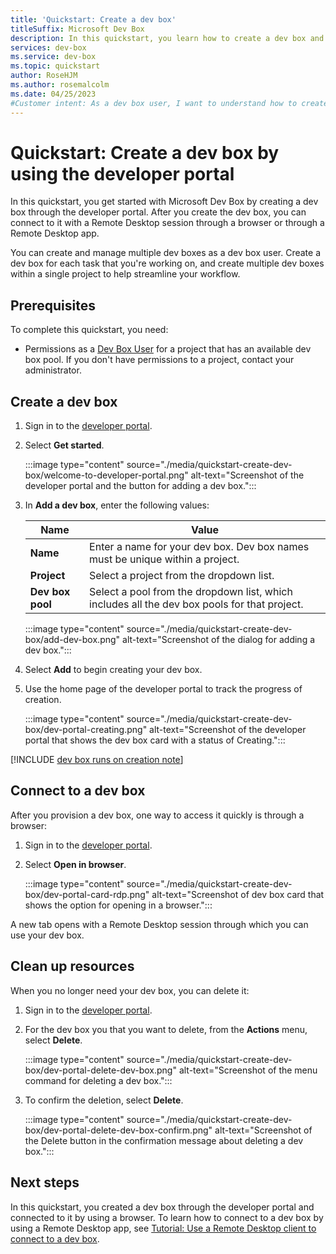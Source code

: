```yaml
---
title: 'Quickstart: Create a dev box'
titleSuffix: Microsoft Dev Box
description: In this quickstart, you learn how to create a dev box and connect to it through a browser.
services: dev-box
ms.service: dev-box
ms.topic: quickstart
author: RoseHJM
ms.author: rosemalcolm
ms.date: 04/25/2023
#Customer intent: As a dev box user, I want to understand how to create and access a dev box so that I can start work.
---
```


# Quickstart: Create a dev box by using the developer portal

In this quickstart, you get started with Microsoft Dev Box by creating a dev box through the developer portal. After you create the dev box, you can connect to it with a Remote Desktop session through a browser or through a Remote Desktop app.

You can create and manage multiple dev boxes as a dev box user. Create a dev box for each task that you're working on, and create multiple dev boxes within a single project to help streamline your workflow.

## Prerequisites

To complete this quickstart, you need:

- Permissions as a [Dev Box User](quickstart-configure-dev-box-service.md#5-provide-access-to-a-dev-box-project) for a project that has an available dev box pool. If you don't have permissions to a project, contact your administrator.

## Create a dev box

1. Sign in to the [developer portal](https://aka.ms/devbox-portal).

2. Select **Get started**.

   :::image type="content" source="./media/quickstart-create-dev-box/welcome-to-developer-portal.png" alt-text="Screenshot of the developer portal and the button for adding a dev box.":::

3. In **Add a dev box**, enter the following values:

   |Name|Value|
   |----|----|
   |**Name**|Enter a name for your dev box. Dev box names must be unique within a project.|
   |**Project**|Select a project from the dropdown list. |
   |**Dev box pool**|Select a pool from the dropdown list, which includes all the dev box pools for that project. |

   :::image type="content" source="./media/quickstart-create-dev-box/add-dev-box.png" alt-text="Screenshot of the dialog for adding a dev box.":::

4. Select **Add** to begin creating your dev box.

5. Use the home page of the developer portal to track the progress of creation.

   :::image type="content" source="./media/quickstart-create-dev-box/dev-portal-creating.png" alt-text="Screenshot of the developer portal that shows the dev box card with a status of Creating.":::

[!INCLUDE [dev box runs on creation note](./includes/note-dev-box-runs-on-creation.md)]

## Connect to a dev box

After you provision a dev box, one way to access it quickly is through a browser:

1. Sign in to the [developer portal](https://aka.ms/devbox-portal).

1. Select **Open in browser**.

   :::image type="content" source="./media/quickstart-create-dev-box/dev-portal-card-rdp.png" alt-text="Screenshot of dev box card that shows the option for opening in a browser.":::

A new tab opens with a Remote Desktop session through which you can use your dev box.

## Clean up resources

When you no longer need your dev box, you can delete it:

1. Sign in to the [developer portal](https://aka.ms/devbox-portal).

1. For the dev box you that you want to delete, from the **Actions** menu, select **Delete**.

   :::image type="content" source="./media/quickstart-create-dev-box/dev-portal-delete-dev-box.png" alt-text="Screenshot of the menu command for deleting a dev box.":::

1. To confirm the deletion, select **Delete**.

   :::image type="content" source="./media/quickstart-create-dev-box/dev-portal-delete-dev-box-confirm.png" alt-text="Screenshot of the Delete button in the confirmation message about deleting a dev box."::: 

## Next steps

In this quickstart, you created a dev box through the developer portal and connected to it by using a browser. To learn how to connect to a dev box by using a Remote Desktop app, see [Tutorial: Use a Remote Desktop client to connect to a dev box](./tutorial-connect-to-dev-box-with-remote-desktop-app.md).
